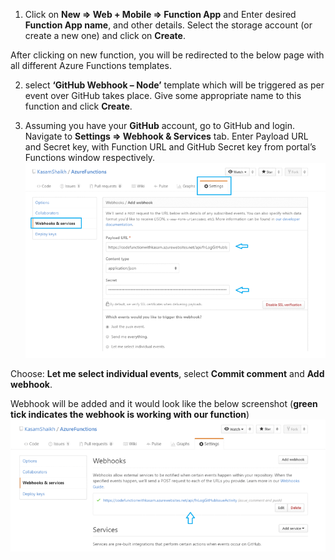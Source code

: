 1. Click on **New => Web + Mobile => Function App** and Enter desired **Function App name**, and other details. Select the storage account (or create a new one) and click on **Create**.

After clicking on new function, you will be redirected to the below page with all different Azure Functions templates.

2. select **‘GitHub Webhook – Node’** template which will be triggered as per event over GitHub takes place. Give some appropriate name to this function and click **Create**. 

3. Assuming you have your **GitHub** account, go to GitHub and login. Navigate to **Settings => Webhook & Services** tab. Enter Payload URL and Secret key, with Function URL and GitHub Secret key from portal’s Functions window respectively.
![github webhooks settings](images/Azure-Functions-7.png)

Choose: **Let me select individual events**,  select **Commit comment** and **Add webhook**.

Webhook will be added and it would look like the below screenshot (**green tick indicates the webhook is working with our function**)
![github webhooks settings](images/Azure-Functions-9.png)
